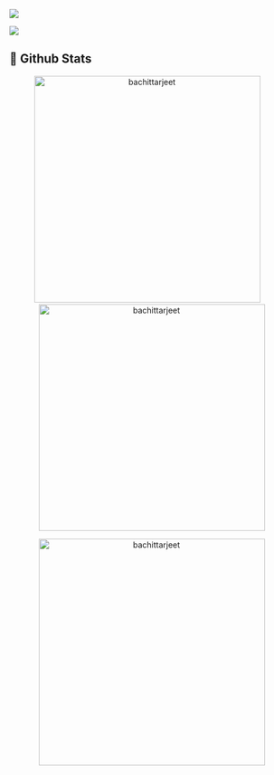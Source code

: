 ![](https://visitor-badge.laobi.icu/badge?page_id=bachittarjeet)
</br>
<!-- Contribution Graph-->

![](https://activity-graph.herokuapp.com/graph?username=bachittarjeet&theme=react-dark&hide_border=true&area=true)
</br>

## 🐙 **Github Stats**
<p align='center'>
  <img width="400px" src="https://github-readme-stats.vercel.app/api?username=bachittarjeet&show_icons=true&theme=gotham" alt="bachittarjeet" />
  &nbsp; &nbsp;
  <img width="400px" src="https://github-readme-streak-stats.herokuapp.com/?user=bachittarjeet&theme=gotham" alt="bachittarjeet" />
</p>

<p align='center'>
  <img width="400px" src="https://github-readme-stats.vercel.app/api/top-langs/?username=bachittarjeet&show_icons=true&theme=gotham&layout=compact" alt="bachittarjeet" />
</p>


